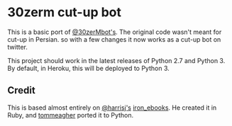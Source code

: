 # 30zerm cut-up bot

This is a basic port of [@30zerMbot's](https://twitter.com/30zerMbot). The original code wasn't meant for cut-up in Persian. so with a few changes it now works as a cut-up bot on twitter.

This project should work in the latest releases of Python 2.7 and Python 3. By default, in Heroku, this will be deployed to Python 3.


## Credit
This is based almost entirely on [@harrisj's](https://twitter.com/harrisj) [iron_ebooks](https://github.com/harrisj/iron_ebooks/). He created it in Ruby, and [tommeagher](https://github.com/tommeagher/heroku_ebooks/pulls) ported it to Python.
